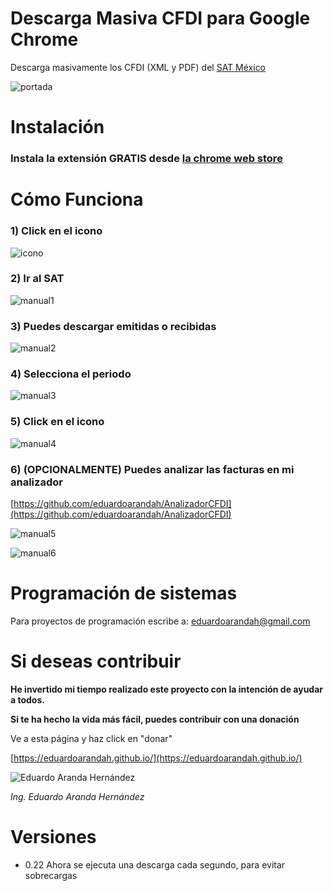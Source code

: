 # Descarga Masiva CFDI para Google Chrome

Descarga masivamente los CFDI (XML y PDF) del [SAT México](https://sat.gob.mx/)

![portada](https://user-images.githubusercontent.com/4065733/44919085-36755880-ad02-11e8-97a0-c6620ab20bf8.png)

# Instalación

### Instala la extensión **GRATIS** desde [la chrome web store](https://chrome.google.com/webstore/detail/descarga-masiva-facturas/cmcidfkdmfopijnadkbdbhknfkjodmec)

# Cómo Funciona

### 1) Click en el icono

![icono](https://user-images.githubusercontent.com/4065733/38109726-5899f7de-3356-11e8-8fed-04dfda6c5c77.png)

### 2) Ir al SAT

![manual1](https://user-images.githubusercontent.com/4065733/44919090-3a08df80-ad02-11e8-9f19-8af0c53f569b.png)

### 3) Puedes descargar emitidas o recibidas

![manual2](https://user-images.githubusercontent.com/4065733/44919091-3aa17600-ad02-11e8-8727-13d0fc40784a.png)

### 4) Selecciona el periodo

![manual3](https://user-images.githubusercontent.com/4065733/44919092-3aa17600-ad02-11e8-8331-4b9706f96021.png)

### 5) Click en el icono

![manual4](https://user-images.githubusercontent.com/4065733/44919093-3b3a0c80-ad02-11e8-8f3c-561765b571d3.png)

### 6) (OPCIONALMENTE) Puedes analizar las facturas en mi analizador

[https://github.com/eduardoarandah/AnalizadorCFDI](https://github.com/eduardoarandah/AnalizadorCFDI)

![manual5](https://user-images.githubusercontent.com/4065733/44919094-3b3a0c80-ad02-11e8-9b58-179629287198.png)

![manual6](https://user-images.githubusercontent.com/4065733/44919095-3bd2a300-ad02-11e8-9003-30cadc4edf71.png)

# Programación de sistemas

Para proyectos de programación escribe a: eduardoarandah@gmail.com

# Si deseas contribuir

**He invertido mi tiempo realizado este proyecto con la intención de ayudar a todos.**

**Si te ha hecho la vida más fácil, puedes contribuir con una donación**

Ve a esta página y haz click en "donar"

[https://eduardoarandah.github.io/](https://eduardoarandah.github.io/)

![Eduardo Aranda Hernández](https://user-images.githubusercontent.com/4065733/38109725-587af320-3356-11e8-941a-7215489a9286.png)

_Ing. Eduardo Aranda Hernández_

# Versiones

-   0.22 Ahora se ejecuta una descarga cada segundo, para evitar sobrecargas
